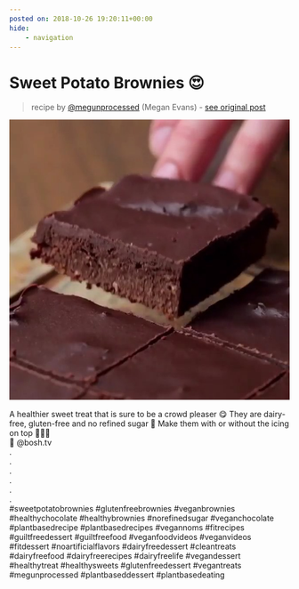 ```yaml
---
posted on: 2018-10-26 19:20:11+00:00
hide:
    - navigation
---
```


# Sweet Potato Brownies 😍 

> recipe by [@megunprocessed](https://www.instagram.com/megunprocessed/) 
(Megan Evans) - [see original post](https://instagram.com/p/BpaGUFxFj1u)

![](../img/megunprocessed_26-10-2018_1910.png)

A healthier sweet treat that is sure to be a crowd pleaser 😋 They are dairy-free, gluten-free and no refined sugar 👏  Make them with or without the icing on top 💁🏻‍♀️  
🎥 @bosh.tv  
.  
.  
.  
.  
.  
.  
\#sweetpotatobrownies \#glutenfreebrownies \#veganbrownies \#healthychocolate \#healthybrownies \#norefinedsugar \#veganchocolate \#plantbasedrecipe \#plantbasedrecipes  \#vegannoms \#fitrecipes \#guiltfreedessert \#guiltfreefood \#veganfoodvideos \#veganvideos \#fitdessert \#noartificialflavors \#dairyfreedessert \#cleantreats \#dairyfreefood \#dairyfreerecipes \#dairyfreelife  \#vegandessert \#healthytreat \#healthysweets \#glutenfreedessert \#vegantreats \#megunprocessed \#plantbaseddessert \#plantbasedeating   